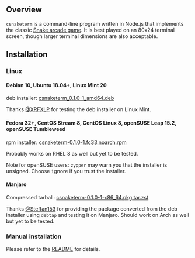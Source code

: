 ## Overview

`csnaketerm` is a command-line program written in Node.js that implements the classic [Snake arcade game](https://en.wikipedia.org/wiki/Snake_%28video_game_genre%29). It is best played on an 80x24 terminal screen, though larger terminal dimensions are also acceptable.

## Installation

### Linux

#### Debian 10, Ubuntu 18.04+, Linux Mint 20

deb installer: [csnaketerm_0.1.0-1_amd64.deb](./csnaketerm_0.1.0-1_amd64.deb)

Thanks [@XRFXLP](https://github.com/XRFXLP) for testing the deb installer on Linux Mint.

#### Fedora 32+, CentOS Stream 8, CentOS Linux 8, openSUSE Leap 15.2, openSUSE Tumbleweed

rpm installer: [csnaketerm-0.1.0-1.fc33.noarch.rpm](./csnaketerm-0.1.0-1.fc33.noarch.rpm)

Probably works on RHEL 8 as well but yet to be tested.

Note for openSUSE users: `zypper` may warn you that the installer is unsigned. Choose `i`gnore if you trust the installer.

#### Manjaro

Compressed tarball: [csnaketerm-0.1.0-1-x86_64.pkg.tar.zst](./csnaketerm-0.1.0-1-x86_64.pkg.tar.zst)

Thanks [@Steffan153](https://github.com/Steffan153) for providing the package converted from the deb installer using `debtap` and testing it on Manjaro. Should work on Arch as well but yet to be tested.

### Manual installation

Please refer to the [README](https://github.com/DonaldKellett/csnaketerm/blob/main/README.md) for details.
